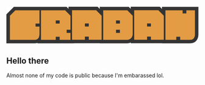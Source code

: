 ![Logo](logo-new.svg)
## Hello there
Almost none of my code is public because I'm embarassed lol.
<!---
Cra-ban/Cra-ban is a ✨ special ✨ repository because its `README.md` (this file) appears on your GitHub profile.
You can click the Preview link to take a look at your changes.
--->
